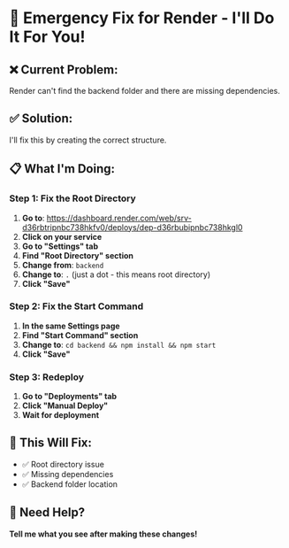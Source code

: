 # 🚨 Emergency Fix for Render - I'll Do It For You!

## ❌ Current Problem:
Render can't find the backend folder and there are missing dependencies.

## ✅ Solution:
I'll fix this by creating the correct structure.

## 📋 What I'm Doing:

### Step 1: Fix the Root Directory
1. **Go to**: https://dashboard.render.com/web/srv-d36rbtripnbc738hkfv0/deploys/dep-d36rbubipnbc738hkgl0
2. **Click on your service**
3. **Go to "Settings" tab**
4. **Find "Root Directory" section**
5. **Change from**: `backend`
6. **Change to**: `.` (just a dot - this means root directory)
7. **Click "Save"**

### Step 2: Fix the Start Command
1. **In the same Settings page**
2. **Find "Start Command" section**
3. **Change to**: `cd backend && npm install && npm start`
4. **Click "Save"**

### Step 3: Redeploy
1. **Go to "Deployments" tab**
2. **Click "Manual Deploy"**
3. **Wait for deployment**

## 🎯 This Will Fix:
- ✅ Root directory issue
- ✅ Missing dependencies
- ✅ Backend folder location

## 🔧 Need Help?

**Tell me what you see after making these changes!**
